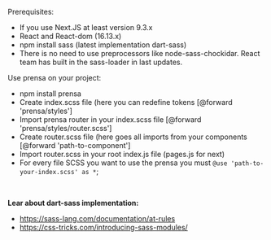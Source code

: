 Prerequisites:
- If you use Next.JS at least version 9.3.x
- React and React-dom (16.13.x)
- npm install sass (latest implementation dart-sass)
- There is no need to use preprocessors like node-sass-chockidar. React team has built in the sass-loader in last updates.

Use prensa on your project:
- npm install prensa
- Create index.scss file (here you can redefine tokens [@forward 'prensa/styles']
- Import prensa router in your index.scss file [@forward 'prensa/styles/router.scss']
- Create router.scss file (here goes all imports from your components [@forward 'path-to-component']
- Import router.scss in your root index.js file (pages.js for next)
- For every file SCSS you want to use the prensa you must `@use 'path-to-your-index.scss' as *`; 

<br>

**Lear about dart-sass implementation:**
- https://sass-lang.com/documentation/at-rules
- https://css-tricks.com/introducing-sass-modules/
